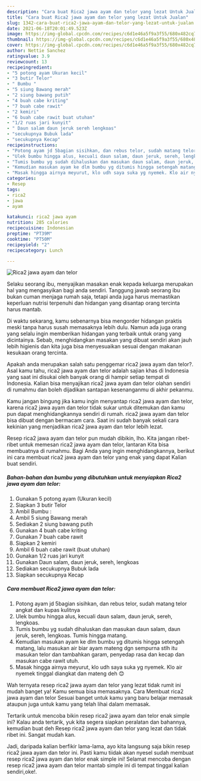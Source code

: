 ```yaml
---
description: "Cara buat Rica2 jawa ayam dan telor yang lezat Untuk Jualan"
title: "Cara buat Rica2 jawa ayam dan telor yang lezat Untuk Jualan"
slug: 1342-cara-buat-rica2-jawa-ayam-dan-telor-yang-lezat-untuk-jualan
date: 2021-06-18T20:01:49.523Z
image: https://img-global.cpcdn.com/recipes/c6d1e46a5f9a3f55/680x482cq70/rica2-jawa-ayam-dan-telor-foto-resep-utama.jpg
thumbnail: https://img-global.cpcdn.com/recipes/c6d1e46a5f9a3f55/680x482cq70/rica2-jawa-ayam-dan-telor-foto-resep-utama.jpg
cover: https://img-global.cpcdn.com/recipes/c6d1e46a5f9a3f55/680x482cq70/rica2-jawa-ayam-dan-telor-foto-resep-utama.jpg
author: Nettie Sanchez
ratingvalue: 3.9
reviewcount: 13
recipeingredient:
- "5 potong ayam Ukuran kecil"
- "3 butir Telor"
- " Bumbu "
- "5 siung Bawang merah"
- "2 siung bawang putih"
- "4 buah cabe kriting"
- "7 buah cabe rawit"
- "2 kemiri"
- "6 buah cabe rawit buat utuhan"
- "1/2 ruas jari kunyit"
- " Daun salam daun jeruk sereh lengkoas"
- "secukupnya Bubuk lada"
- "secukupnya Kecap"
recipeinstructions:
- "Potong ayam jd 5bagian sisihkan, dan rebus telor, sudah matang telor angkat dan kupas kulitnya"
- "Ulek bumbu hingga alus, kecuali daun salam, daun jeruk, sereh, lengkoas."
- "Tumis bumbu yg sudah dihaluskan dan masukan daun salam, daun jeruk, sereh, lengkoas. Tumis hingga matang."
- "Kemudian masukan ayam ke dlm bumbu yg ditumis hingga setengah matang, lalu masukan air biar ayam mateng dgn sempurna stlh itu masukan telor dan tambahkan garam, penyedap rasa dan kecap dan masukan cabe rawit utuh."
- "Masak hingga airnya meyurut, klo udh saya suka yg nyemek. Klo air nyemek tinggal diangkat dan mateng deh 😊"
categories:
- Resep
tags:
- rica2
- jawa
- ayam

katakunci: rica2 jawa ayam 
nutrition: 285 calories
recipecuisine: Indonesian
preptime: "PT39M"
cooktime: "PT50M"
recipeyield: "2"
recipecategory: Lunch

---
```



![Rica2 jawa ayam dan telor](https://img-global.cpcdn.com/recipes/c6d1e46a5f9a3f55/680x482cq70/rica2-jawa-ayam-dan-telor-foto-resep-utama.jpg)

Selaku seorang ibu, menyajikan masakan enak kepada keluarga merupakan hal yang mengasyikan bagi anda sendiri. Tanggung jawab seorang ibu bukan cuman menjaga rumah saja, tetapi anda juga harus memastikan keperluan nutrisi terpenuhi dan hidangan yang disantap orang tercinta harus mantab.

Di waktu  sekarang, kamu sebenarnya bisa mengorder hidangan praktis meski tanpa harus susah memasaknya lebih dulu. Namun ada juga orang yang selalu ingin memberikan hidangan yang terbaik untuk orang yang dicintainya. Sebab, menghidangkan masakan yang dibuat sendiri akan jauh lebih higienis dan kita juga bisa menyesuaikan sesuai dengan makanan kesukaan orang tercinta. 



Apakah anda merupakan salah satu penggemar rica2 jawa ayam dan telor?. Asal kamu tahu, rica2 jawa ayam dan telor adalah sajian khas di Indonesia yang saat ini disukai oleh banyak orang di hampir setiap tempat di Indonesia. Kalian bisa menyajikan rica2 jawa ayam dan telor olahan sendiri di rumahmu dan boleh dijadikan santapan kesenanganmu di akhir pekanmu.

Kamu jangan bingung jika kamu ingin menyantap rica2 jawa ayam dan telor, karena rica2 jawa ayam dan telor tidak sukar untuk ditemukan dan kamu pun dapat menghidangkannya sendiri di rumah. rica2 jawa ayam dan telor bisa dibuat dengan bermacam cara. Saat ini sudah banyak sekali cara kekinian yang menjadikan rica2 jawa ayam dan telor lebih lezat.

Resep rica2 jawa ayam dan telor pun mudah dibikin, lho. Kita jangan ribet-ribet untuk memesan rica2 jawa ayam dan telor, lantaran Kita bisa membuatnya di rumahmu. Bagi Anda yang ingin menghidangkannya, berikut ini cara membuat rica2 jawa ayam dan telor yang enak yang dapat Kalian buat sendiri.

<!--inarticleads1-->

##### Bahan-bahan dan bumbu yang dibutuhkan untuk menyiapkan Rica2 jawa ayam dan telor:

1. Gunakan 5 potong ayam (Ukuran kecil)
1. Siapkan 3 butir Telor
1. Ambil  Bumbu :
1. Ambil 5 siung Bawang merah
1. Sediakan 2 siung bawang putih
1. Gunakan 4 buah cabe kriting
1. Gunakan 7 buah cabe rawit
1. Siapkan 2 kemiri
1. Ambil 6 buah cabe rawit (buat utuhan)
1. Gunakan 1/2 ruas jari kunyit
1. Gunakan  Daun salam, daun jeruk, sereh, lengkoas
1. Sediakan secukupnya Bubuk lada
1. Siapkan secukupnya Kecap




<!--inarticleads2-->

##### Cara membuat Rica2 jawa ayam dan telor:

1. Potong ayam jd 5bagian sisihkan, dan rebus telor, sudah matang telor angkat dan kupas kulitnya
1. Ulek bumbu hingga alus, kecuali daun salam, daun jeruk, sereh, lengkoas.
1. Tumis bumbu yg sudah dihaluskan dan masukan daun salam, daun jeruk, sereh, lengkoas. Tumis hingga matang.
1. Kemudian masukan ayam ke dlm bumbu yg ditumis hingga setengah matang, lalu masukan air biar ayam mateng dgn sempurna stlh itu masukan telor dan tambahkan garam, penyedap rasa dan kecap dan masukan cabe rawit utuh.
1. Masak hingga airnya meyurut, klo udh saya suka yg nyemek. Klo air nyemek tinggal diangkat dan mateng deh 😊




Wah ternyata resep rica2 jawa ayam dan telor yang lezat tidak rumit ini mudah banget ya! Kamu semua bisa memasaknya. Cara Membuat rica2 jawa ayam dan telor Sesuai banget untuk kamu yang baru belajar memasak ataupun juga untuk kamu yang telah lihai dalam memasak.

Tertarik untuk mencoba bikin resep rica2 jawa ayam dan telor enak simple ini? Kalau anda tertarik, yuk kita segera siapkan peralatan dan bahannya, kemudian buat deh Resep rica2 jawa ayam dan telor yang lezat dan tidak ribet ini. Sangat mudah kan. 

Jadi, daripada kalian berfikir lama-lama, ayo kita langsung saja bikin resep rica2 jawa ayam dan telor ini. Pasti kamu tiidak akan nyesel sudah membuat resep rica2 jawa ayam dan telor enak simple ini! Selamat mencoba dengan resep rica2 jawa ayam dan telor mantab simple ini di tempat tinggal kalian sendiri,oke!.


